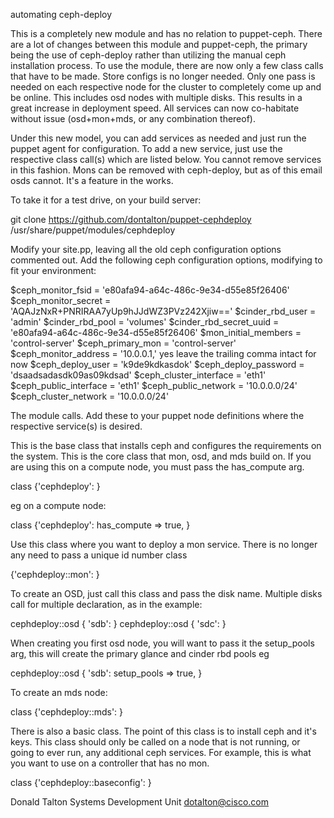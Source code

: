 automating ceph-deploy

This is a completely new module and has no relation to puppet-ceph. There are a lot of changes between this module and puppet-ceph, the primary being the use of ceph-deploy rather than utilizing the manual ceph installation process. To use the module, there are now only a few class calls that have to be made. Store configs is no longer needed. Only one pass is needed on each respective node for the cluster to completely come up and be online. This includes osd nodes with multiple disks. This results in a great increase in deployment speed. All services can now co-habitate without issue (osd+mon+mds, or any combination thereof).

Under this new model, you can add services as needed and just run the puppet agent for configuration. To add a new service, just use the respective class call(s) which are listed below. You cannot remove services in this fashion. Mons can be removed with ceph-deploy, but as of this email osds cannot. It's a feature in the works.

To take it for a test drive, on your build server:

git clone https://github.com/dontalton/puppet-cephdeploy /usr/share/puppet/modules/cephdeploy

Modify your site.pp, leaving all the old ceph configuration options commented out. Add the following ceph configuration options, modifying to fit your environment:

$ceph_monitor_fsid = 'e80afa94-a64c-486c-9e34-d55e85f26406'
$ceph_monitor_secret = 'AQAJzNxR+PNRIRAA7yUp9hJJdWZ3PVz242Xjiw=='
$cinder_rbd_user = 'admin'
$cinder_rbd_pool = 'volumes'
$cinder_rbd_secret_uuid = 'e80afa94-a64c-486c-9e34-d55e85f26406'
$mon_initial_members = 'control-server'
$ceph_primary_mon = 'control-server'
$ceph_monitor_address = '10.0.0.1,' yes leave the trailing comma intact for now
$ceph_deploy_user = 'k9de9kdkasdok'
$ceph_deploy_password = 'dsaadsadasdk09as09kdsad'
$ceph_cluster_interface = 'eth1'
$ceph_public_interface = 'eth1'
$ceph_public_network = '10.0.0.0/24'
$ceph_cluster_network = '10.0.0.0/24'

The module calls. Add these to your puppet node definitions where the respective service(s) is desired.

This is the base class that installs ceph and configures the requirements on the system. This is the core class that mon, osd, and mds build on. If you are using this on a compute node, you must pass the has_compute arg.

class {'cephdeploy': }

eg on a compute node:

class {'cephdeploy': has_compute => true, }

Use this class where you want to deploy a mon service. There is no longer any need to pass a unique id number class

{'cephdeploy::mon': }

To create an OSD, just call this class and pass the disk name. Multiple disks call for multiple declaration, as in the example:

cephdeploy::osd { 'sdb': } cephdeploy::osd { 'sdc': }

When creating you first osd node, you will want to pass it the setup_pools arg, this will create the primary glance and cinder rbd pools eg

cephdeploy::osd { 'sdb': setup_pools => true, }

To create an mds node:

class {'cephdeploy::mds': }

There is also a basic class. The point of this class is to install ceph and it's keys. This class should only be called on a node that is not running, or going to ever run, any additional ceph services. For example, this is what you want to use on a controller that has no mon.

class {'cephdeploy::baseconfig': }

Donald Talton
Systems Development Unit
dotalton@cisco.com
